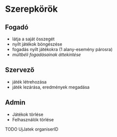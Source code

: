 # **Szerepkörök**

## Fogadó
- látja a saját összegét
- nyílt játékok böngészése
- fogadás nyílt játékokra (1 alany-esemény párosra)
- *múltbéli fogadásainak áttekintése*

## Szervező
- játék létrehozása
- játék lezárása, eredmények megadása

## Admin
- Játékok törlése
- Felhasználók törlése





TODO UjJatek organiserID
